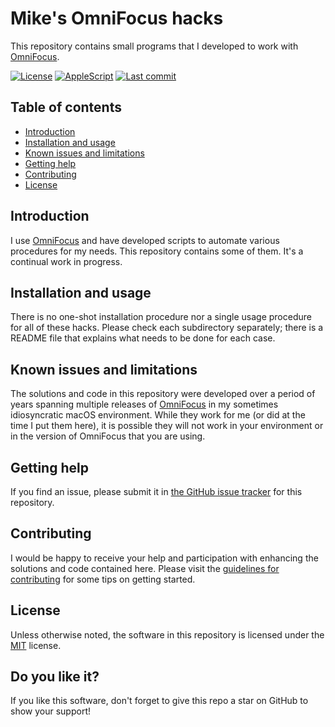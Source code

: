 # Mike's OmniFocus hacks

This repository contains small programs that I developed to work with [OmniFocus](https://www.omnigroup.com/omnifocus).

[![License](https://img.shields.io/badge/MIT-purple.svg?style=flat-square)](https://github.com/mhucka/omnifocus-hacks/blob/main/LICENSE)
[![AppleScript](https://img.shields.io/badge/AppleScript-green.svg?style=flat-square)](https://developer.apple.com/library/archive/documentation/AppleScript/Conceptual/AppleScriptLangGuide/introduction/ASLR_intro.html)
[![Last commit](https://img.shields.io/github/last-commit/mhucka/omnifocus-hacks.svg?style=flat-square&color=orange&label=Last%20commit)](https://github.com/mhucka/omnifocus-hacks/commits/main/)


## Table of contents

* [Introduction](#introduction)
* [Installation and usage](#installation-and-usage)
* [Known issues and limitations](#known-issues-and-limitations)
* [Getting help](#getting-help)
* [Contributing](#contributing)
* [License](#license)


## Introduction

I use [OmniFocus](https://www.omnigroup.com/omnifocus) and have developed scripts to automate various procedures for my needs. This repository contains some of them. It's a continual work in progress.


## Installation and usage

There is no one-shot installation procedure nor a single usage procedure for all of these hacks. Please check each subdirectory separately; there is a README file that explains what needs to be done for each case.


## Known issues and limitations

The solutions and code in this repository were developed over a period of years spanning multiple releases of [OmniFocus](https://www.omnigroup.com/omnifocus) in my sometimes idiosyncratic macOS environment. While they work for me (or did at the time I put them here), it is possible they will not work in your environment or in the version of OmniFocus that you are using.


## Getting help

If you find an issue, please submit it in [the GitHub issue tracker](https://github.com/mhucka/omnifocus-hacks/issues) for this repository.


## Contributing

I would be happy to receive your help and participation with enhancing the solutions and code contained here.  Please visit the [guidelines for contributing](CONTRIBUTING.md) for some tips on getting started.


## License

Unless otherwise noted, the software in this repository is licensed under the [MIT](https://github.com/mhucka/omnifocus-hacks/blob/main/LICENSE) license.


## Do you like it?

If you like this software, don't forget to give this repo a star on GitHub to show your support!
